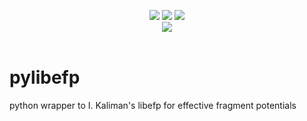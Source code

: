 <p align="center">
<a href="https://travis-ci.org/loriab/pylibefp"> <img src="https://travis-ci.org/loriab/pylibefp.svg?branch=master" /></a>
<!--<a href="https://github.com/loriab/pylibefp/releases"> <img src="https://img.shields.io/github/commits-since/loriab/pylibefp/v1.1.svg" /></a>-->
<a href="https://github.com/loriab/pylibefp/pulls"> <img src="https://img.shields.io/github/issues-pr-closed-raw/loriab/pylibefp.svg" /></a>
<a href="https://codecov.io/gh/loriab/pylibefp"> <img src="https://codecov.io/gh/loriab/pylibefp/branch/master/graph/badge.svg" /></a>
<!--<a href="https://gitter.im/psi4devs/Lobby"> <img src="https://img.shields.io/gitter/room/nwjs/nw.js.svg" /></a>-->
<!--<a href="http://forum.psicode.org/"> <img src="https://img.shields.io/badge/chat-on_forum-5077AB.svg" /></a>-->
<br>
<!--<a href="http://www.psicode.org"> <img src="https://img.shields.io/badge/home-Psi4-5077AB.svg" /></a>-->
<!--<a href="http://psicode.org/psi4manual/master/index.html"> <img src="https://img.shields.io/badge/docs-latest-5077AB.svg" /></a>-->
<!--<a href="https://anaconda.org/psi4/pylibefp"> <img src="https://anaconda.org/psi4/pylibefp/badges/installer/conda.svg" /></a>-->
<a href="https://opensource.org/licenses/BSD-3-Clause"> <img src="https://img.shields.io/github/license/loriab/pylibefp.svg" /></a>
<br><br>
<!--<img src="https://github.com/psi4/psi4media/blob/master/logos/psi4banner_half_tight.png" alt="Psi4 banner logo" height=200> <br>-->
</p>

# pylibefp
python wrapper to I. Kaliman's libefp for effective fragment potentials
